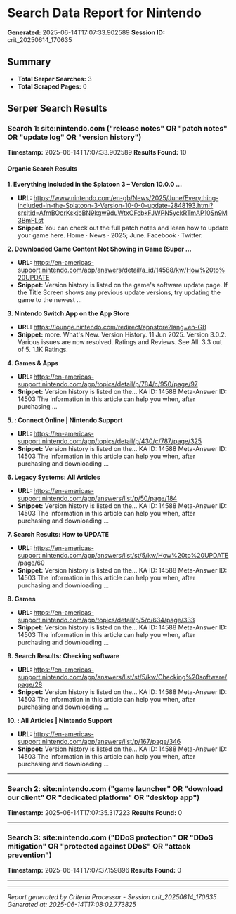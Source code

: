 # Search Data Report for Nintendo
**Generated:** 2025-06-14T17:07:33.902589
**Session ID:** crit_20250614_170635

## Summary
* **Total Serper Searches:** 3
* **Total Scraped Pages:** 0

## Serper Search Results

### Search 1: site:nintendo.com ("release notes" OR "patch notes" OR "update log" OR "version history")
**Timestamp:** 2025-06-14T17:07:33.902589
**Results Found:** 10

#### Organic Search Results
**1. Everything included in the Splatoon 3 – Version 10.0.0 ...**
* **URL:** https://www.nintendo.com/en-gb/News/2025/June/Everything-included-in-the-Splatoon-3-Version-10-0-0-update-2848193.html?srsltid=AfmBOorKskjbBN9kgw9duWtxOFcbkFJWPN5yckRTmAP10Sn9M3BmFLst
* **Snippet:** You can check out the full patch notes and learn how to update your game here. Home · News · 2025; June. Facebook · Twitter.

**2. Downloaded Game Content Not Showing in Game (Super ...**
* **URL:** https://en-americas-support.nintendo.com/app/answers/detail/a_id/14588/kw/How%20to%20UPDATE
* **Snippet:** Version history is listed on the game's software update page. If the Title Screen shows any previous update versions, try updating the game to the newest ...

**3. Nintendo Switch App on the App Store**
* **URL:** https://lounge.nintendo.com/redirect/appstore?lang=en-GB
* **Snippet:** more. What's New. Version History. 11 Jun 2025. Version 3.0.2. Various issues are now resolved. Ratings and Reviews. See All. 3.3 out of 5. 1.1K Ratings.

**4. Games & Apps**
* **URL:** https://en-americas-support.nintendo.com/app/topics/detail/p/784/c/950/page/97
* **Snippet:** Version history is listed on the... KA ID: 14588 Meta-Answer ID: 14503 The information in this article can help you when, after purchasing ...

**5. : Connect Online | Nintendo Support**
* **URL:** https://en-americas-support.nintendo.com/app/topics/detail/p/430/c/787/page/325
* **Snippet:** Version history is listed on the... KA ID: 14588 Meta-Answer ID: 14503 The information in this article can help you when, after purchasing and downloading ...

**6. Legacy Systems: All Articles**
* **URL:** https://en-americas-support.nintendo.com/app/answers/list/p/50/page/184
* **Snippet:** Version history is listed on the... KA ID: 14588 Meta-Answer ID: 14503 The information in this article can help you when, after purchasing and downloading ...

**7. Search Results: How to UPDATE**
* **URL:** https://en-americas-support.nintendo.com/app/answers/list/st/5/kw/How%20to%20UPDATE/page/60
* **Snippet:** Version history is listed on the... KA ID: 14588 Meta-Answer ID: 14503 The information in this article can help you when, after purchasing and downloading ...

**8. Games**
* **URL:** https://en-americas-support.nintendo.com/app/topics/detail/p/5/c/634/page/333
* **Snippet:** Version history is listed on the... KA ID: 14588 Meta-Answer ID: 14503 The information in this article can help you when, after purchasing and downloading ...

**9. Search Results: Checking software**
* **URL:** https://en-americas-support.nintendo.com/app/answers/list/st/5/kw/Checking%20software/page/28
* **Snippet:** Version history is listed on the... KA ID: 14588 Meta-Answer ID: 14503 The information in this article can help you when, after purchasing and downloading ...

**10. : All Articles | Nintendo Support**
* **URL:** https://en-americas-support.nintendo.com/app/answers/list/p/167/page/346
* **Snippet:** Version history is listed on the... KA ID: 14588 Meta-Answer ID: 14503 The information in this article can help you when, after purchasing and downloading ...

---

### Search 2: site:nintendo.com ("game launcher" OR "download our client" OR "dedicated platform" OR "desktop app")
**Timestamp:** 2025-06-14T17:07:35.317223
**Results Found:** 0

---

### Search 3: site:nintendo.com ("DDoS protection" OR "DDoS mitigation" OR "protected against DDoS" OR "attack prevention")
**Timestamp:** 2025-06-14T17:07:37.159896
**Results Found:** 0

---

---
*Report generated by Criteria Processor - Session crit_20250614_170635*
*Generated at: 2025-06-14T17:08:02.773825*
